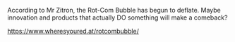 According to Mr Zitron, the Rot-Com Bubble has begun to deflate. Maybe innovation and products that actually DO something will make a comeback?

[<span class="invisible">https://www.</span><span class="">wheresyoured.at/rotcombubble/</span><span class="invisible"></span>](https://www.wheresyoured.at/rotcombubble/)
